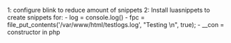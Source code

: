 1: configure blink to reduce amount of snippets
2:
    Install luasnippets to create snippets for:
    - log = console.log()
    - fpc = file_put_contents('/var/www/html/testlogs.log', "Testing \n", true);
    - __con = constructor in php




